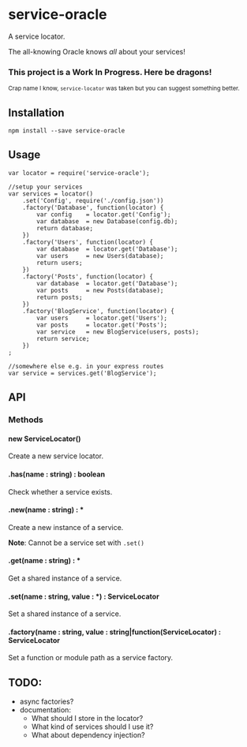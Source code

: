 # service-oracle

A service locator. 

The all-knowing Oracle knows *all* about your services!

### This project is a Work In Progress. Here be dragons!

<small>Crap name I know, `service-locator` was taken but you can suggest something better.</small>


## Installation

    npm install --save service-oracle
    
## Usage
    
    var locator = require('service-oracle');
    
    //setup your services
    var services = locator()
    	.set('Config', require('./config.json'))
    	.factory('Database', function(locator) {
    		var config    = locator.get('Config');
    		var database  = new Database(config.db);
    		return database;
    	})
    	.factory('Users', function(locator) {
    		var database  = locator.get('Database');
    		var users     = new Users(database);
    		return users;
    	})
    	.factory('Posts', function(locator) {
    		var database  = locator.get('Database');
    		var posts     = new Posts(database);
    		return posts;
    	})
    	.factory('BlogService', function(locator) {
    		var users     = locator.get('Users');
    		var posts     = locator.get('Posts');
    		var service   = new BlogService(users, posts);
    		return service;
    	})
    ;
    
    //somewhere else e.g. in your express routes
    var service = services.get('BlogService');
    


## API

### Methods

#### new ServiceLocator()

Create a new service locator.

#### .has(name : string) : boolean

Check whether a service exists.

#### .new(name : string) : *

Create a new instance of a service.

**Note**: Cannot be a service set with `.set()`

#### .get(name : string) : *

Get a shared instance of a service.

#### .set(name : string, value : *) : ServiceLocator

Set a shared instance of a service.

#### .factory(name : string, value : string|function(ServiceLocator) : ServiceLocator

Set a function or module path as a service factory.
 
## TODO:
- async factories?
- documentation:
    - What should I store in the locator?
    - What kind of services should I use it?
    - What about dependency injection?
